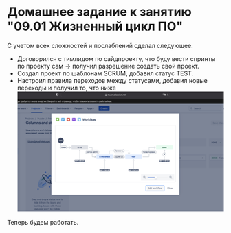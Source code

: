 # Домашнее задание к занятию "09.01 Жизненный цикл ПО"

С учетом всех сложностей и послаблений сделал следующее:

- Договорился с тимлидом по сайдпроекту, что буду вести спринты по проекту сам -> получил разрешение создать свой проект.
- Создал проект по шаблонам SCRUM, добавил статус TEST.
- Настроил правила переходов между статусами, добавил новые переходы и получил то, что ниже
![workflow](../screenshots/9-1_customJiraWorkflow.png)

Теперь будем работать.
